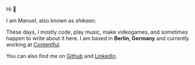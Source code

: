 Hi 👋
  
I am Manuel, also known as _shikaan_.

These days, I mostly code, play music, make videogames, and sometimes happen to write about it here. I am based in **Berlin, Germany** and currently working at [Contentful](https://www.contentful.com/).

You can also find me on [Github](https://github.com/shikaan) and [LinkedIn](https://linkedin.com/in/manuelspagnolo).